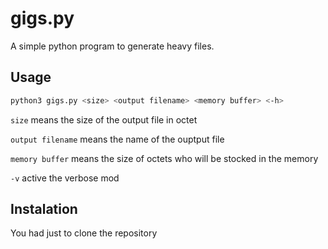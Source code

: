 # gigs.py
A simple python program to generate heavy files.

## Usage

```bash
python3 gigs.py <size> <output filename> <memory buffer> <-h>
```

`size` means the size of the output file in octet

`output filename` means the name of the ouptput file

`memory buffer` means the size of octets who will be stocked in the memory

`-v` active the verbose mod


## Instalation

You had just to clone the repository 